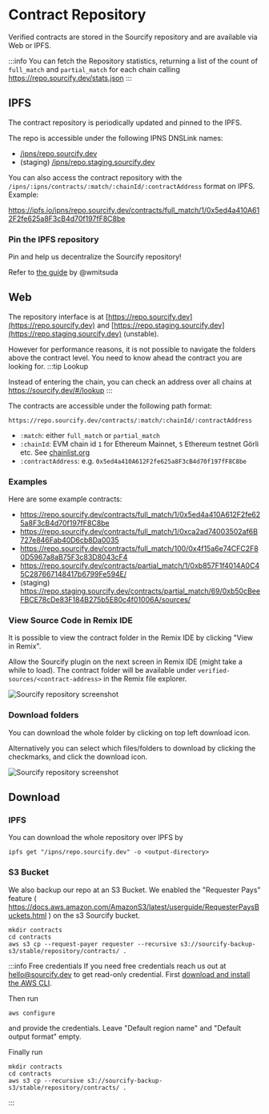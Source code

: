 # Contract Repository

Verified contracts are stored in the Sourcify repository and are available via Web or IPFS.

:::info
You can fetch the Repository statistics, returning a list of the count of `full_match` and `partial_match` for each chain calling https://repo.sourcify.dev/stats.json
:::

## IPFS

The contract repository is periodically updated and pinned to the IPFS.

The repo is accessible under the following IPNS DNSLink names:

- [/ipns/repo.sourcify.dev](https://ipfs.io/ipns/repo.sourcify.dev)
- (staging) [/ipns/repo.staging.sourcify.dev](https://ipfs.io/ipns/repo.staging.sourcify.dev)

You can also access the contract repository with the `/ipns/:ipns/contracts/:match/:chainId/:contractAddress` format on IPFS. Example:

https://ipfs.io/ipns/repo.sourcify.dev/contracts/full_match/1/0x5ed4a410A612F2fe625a8F3cB4d70f197fF8C8be

### Pin the IPFS repository

Pin and help us decentralize the Sourcify repository!

Refer to [the guide](https://github.com/wmitsuda/otterscan/blob/develop/docs/ipfs.md#pinning-sourcify-locally) by @wmitsuda

## Web

The repository interface is at [https://repo.sourcify.dev](https://repo.sourcify.dev) and [https://repo.staging.sourcify.dev](https://repo.staging.sourcify.dev) (unstable).

However for performance reasons, it is not possible to navigate the folders above the contract level. You need to know ahead the contract you are looking for.
:::tip Lookup

Instead of entering the chain, you can check an address over all chains at https://sourcify.dev/#/lookup
:::

The contracts are accessible under the following path format:

```
https://repo.sourcify.dev/contracts/:match/:chainId/:contractAddress
```

- `:match`: either `full_match` or `partial_match`
- `:chainId`: EVM chain id `1` for Ethereum Mainnet, `5` Ethereum testnet Görli etc. See [chainlist.org](https://chainlist.org)
- `:contractAddress`: e.g. `0x5ed4a410A612F2fe625a8F3cB4d70f197fF8C8be`

### Examples

Here are some example contracts:

- https://repo.sourcify.dev/contracts/full_match/1/0x5ed4a410A612F2fe625a8F3cB4d70f197fF8C8be
- https://repo.sourcify.dev/contracts/full_match/1/0xca2ad74003502af6B727e846Fab40D6cb8Da0035
- https://repo.sourcify.dev/contracts/full_match/100/0x4f15a6e74CFC2F80D5967a8aB75F3c83D8043cF4
- https://repo.sourcify.dev/contracts/partial_match/1/0xb857F1f4014A0C45C287667148417b6799Fe594E/
- (staging) https://repo.staging.sourcify.dev/contracts/partial_match/69/0xb50cBeeFBCE78cDe83F184B275b5E80c4f01006A/sources/

### View Source Code in Remix IDE

It is possible to view the contract folder in the Remix IDE by clicking "View in Remix".

Allow the Sourcify plugin on the next screen in Remix IDE (might take a while to load). The contract folder will be available under `verified-sources/<contract-address>` in the Remix file explorer.

![Sourcify repository screenshot](/img/sourcify-repo.png)

### Download folders

You can download the whole folder by clicking on top left download icon.

Alternatively you can select which files/folders to download by clicking the checkmarks, and click the download icon.

![Sourcify repository screenshot](/img/sourcify-repo-download.png)

## Download

### IPFS

You can download the whole repository over IPFS by

```
ipfs get "/ipns/repo.sourcify.dev" -o <output-directory>
```

### S3 Bucket

We also backup our repo at an S3 Bucket. We enabled the "Requester Pays" feature ( https://docs.aws.amazon.com/AmazonS3/latest/userguide/RequesterPaysBuckets.html ) on the s3 Sourcify bucket.

```
mkdir contracts
cd contracts
aws s3 cp --request-payer requester --recursive s3://sourcify-backup-s3/stable/repository/contracts/ .
```

:::info Free credentials
If you need free credentials reach us out at hello@sourcify.dev to get read-only credential. First [download and install the AWS CLI](https://docs.aws.amazon.com/cli/latest/userguide/getting-started-install.html).

Then run

```
aws configure
```

and provide the credentials. Leave "Default region name" and "Default output format" empty.

Finally run

```
mkdir contracts
cd contracts
aws s3 cp --recursive s3://sourcify-backup-s3/stable/repository/contracts/ .
```

:::

